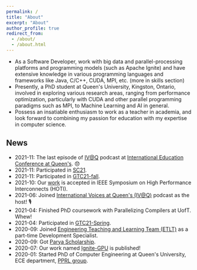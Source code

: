 ```yaml
---
permalink: /
title: "About"
excerpt: "About"
author_profile: true
redirect_from: 
  - /about/
  - /about.html
---
```


- As a Software Developer, work with big data and parallel-processing platforms and programming models (such as Apache Ignite) and have extensive knowledge in various programming languages and frameworks like Java, C/C++, CUDA, MPI, etc. (more in skills section)
- Presently, a PhD student at Queen's University, Kingston, Ontario, involved in exploring various research areas, ranging from performance optimization, particularly with CUDA and other parallel programming paradigms such as MPI, to Machine Learning and AI in general. 
- Possess an insatiable enthusiasm to work as a teacher in academia, and look forward to combining my passion for education with my expertise in computer science.

## News

- 2021-11: The last episode of [IV@Q](https://podcast.cfrc.ca/international-voices-at-queens/) podcast at [International Education Conference at Queen's](https://www.queensu.ca/conferences/internationaleducation/conference-schedule). 😞
- 2021-11: Participated in [SC21](https://sc21.supercomputing.org/).
- 2021-11: Participated in [GTC21-fall](https://www.nvidia.com/en-us/gtc/).
- 2021-10: Our [work](https://ieeexplore.ieee.org/abstract/document/9547041) is accepted in IEEE Symposium on High Performance Interconnects (HOTI).
- 2021-06: Joined [International Voices at Queen's (IV@Q)](https://podcast.cfrc.ca/international-voices-at-queens/) podcast as the host! 🎙️
- 2021-04: Finished PhD coursework with Parallelizing Compilers at UofT. Whew!
- 2021-04: Participated in [GTC21-Spring](https://www.nvidia.com/en-us/gtc/).
- 2020-09: Joined [Engineering Teaching and Learning Team (ETLT)](https://engineering.queensu.ca/About/teaching-and-learning/team.html) as a part-time Development Specialist.
- 2020-09: Got [Parya Scholarship](http://paryascholarship.com/).
- 2020-07: Our work named [Ignite-GPU](https://link.springer.com/article/10.1007%2Fs11227-020-03390-z) is published!
- 2020-01: Started PhD of Computer Engineering at Queen's University, ECE department, [PPRL group](https://www.queensu.ca/academia/afsahi/pprl/).
